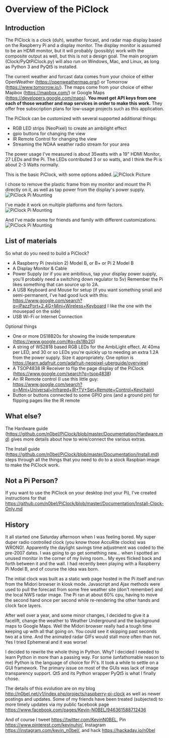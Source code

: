 # Overview of the PiClock

## Introduction

The PiClock is a clock (duh), weather forcast, and radar map display
based on the Raspberry Pi and a display monitor. The display monitor is
assumed to be an HDMI monitor, but it will probably (possibly) work with
the composite output as well, but this is not a design goal.  The main
program (Clock/PyQtPiClock.py) will also run on Windows, Mac, and Linux,
as long as Python 3 and PyQt5 is installed.

The current weather and forcast data comes from your choice of either
OpenWeather (https://openweathermap.org/) or Tomorrow (https://www.tomorrow.io/).
The maps come from your choice of either Mapbox (https://mapbox.com/) or 
Google Maps (https://developers.google.com/maps).
**You must get API keys from one each of those weather and map services in order to make
this work.** They offer free subscription plans for low-usage projects such as this application.

The PiClock can be customized with several supported additional things:
  * RGB LED strips (NeoPixel) to create an ambilight effect
  * gpio buttons for changing the view
  * IR Remote Control for changing the view
  * Streaming the NOAA weather radio stream for your area

The power usage I've measured is about 35watts with a 19" HDMI Monitor, 27 LEDs and the Pi.
The LEDs contributed 3 or so watts, and I think the Pi is about 2-3 Watts normally.

This is the basic PiClock, with some options added.
![PiClock Picture](https://raw.githubusercontent.com/n0bel/PiClock/master/Pictures/20150307_222711.jpg)

I chose to remove the plastic frame from my monitor and mount the Pi directly
on it, as well as tap power from the display's power supply.
![PiClock Pi Mounting](https://raw.githubusercontent.com/n0bel/PiClock/master/Pictures/20141222_220127.jpg)

I've made it work on multiple platforms and form factors.
![PiClock Pi Mounting](https://raw.githubusercontent.com/n0bel/PiClock/master/Pictures/20150404_165441_Fotor_Collage.jpg)

And I've made some for friends and family with different customizations.
![PiClock Pi Mounting](https://raw.githubusercontent.com/n0bel/PiClock/master/Pictures/20150326_225305_Fotor_Collage.jpg)


## List of materials

So what do you need to build a PiClock?

  * A Raspberry Pi (revision 2) Model B, or B+ or Pi 2 Model B
  * A Display Monitor & Cable
  * Power Supply (or if you are ambitious, tap your display power supply,
    you'll probably need a switching down regulator to 5v)  Remember
    the Pi likes something that can source up to 2A.
  * A USB Keyboard and Mouse for setup (if you want something small
    and semi-permanent, I've had good luck with this:
    https://www.google.com/search?q=iPazzPort+2.4G+Mini+Wireless+Keyboard
    I like the one with the mousepad on the side)
  * USB Wi-Fi or Internet Connection

Optional things

  * One or more DS18B20s for showing the inside temperature (https://www.google.com/#q=ds18b20)
  * A string of WS2818 based RGB LEDs for the AmbiLight effect.  At 40ma per LED, and 30 or so
    LEDs you're quickly up to needing an extra 1.2A from the power supply.  Size it appropriately.
    One option is https://learn.adafruit.com/adafruit-neopixel-uberguide/overview)
  * A TSOP4838 IR Receiver to flip the page display of the PiClock (https://www.google.com/search?q=tsop4838)
  * An IR Remote control (I use this little guy: https://www.google.com/search?q=Mini+Universal+Infrared+IR+TV+Set+Remote+Control+Keychain)
  * Button or buttons connected to some GPIO pins (and a ground pin) for flipping pages like the IR remote

## What else?

The Hardware guide (https://github.com/n0bel/PiClock/blob/master/Documentation/Hardware.md)
gives more details about how to wire/connect the various extras.

The Install guide (https://github.com/n0bel/PiClock/blob/master/Documentation/Install.md)
steps through all the things that you need to do to a stock Raspbian image to make the PiClock work.

## Not a Pi Person?

If you want to use the PiClock on your desktop (not your Pi), I've created instructions for that
https://github.com/n0bel/PiClock/blob/master/Documentation/Install-Clock-Only.md


## History

It all started one Saturday afternoon when I was feeling bored.  My super duper radio
controlled clock (you know those AccuRite clocks) was WRONG!.    Apparently the
daylight savings time adjustment was coded to the pre-2007 dates.   I was going
to go get something new... when I spotted an unused monitor in the corner of my
living room...  My eyes flicked back and forth between it and the wall.  I had
recently been playing with a Raspberry Pi Model B, and of course the idea was born.

The initial clock was built as a static web page hosted in the Pi itself and run from
the Midori browser in kiosk mode.  Javascript and Ajax methods were used to pull
the forecast from some free weather site (don't remember) and the local NWS radar
image.  The Pi ran at about 60% cpu, having to move the second hand once per second
while re-rendering the other hands and clock face layers.

After well over a year, and some minor changes, I decided to give it a facelift,
change the weather to Weather Underground and the background maps to Google Maps.
Well the Midori browser really had a tough time keeping up with all that going on.
You could see it skipping past seconds two at a time.  And the animated radar
GIFs would stall more often than not.  Yes I tried Ephemeral and it was worse!

I decided to rewrite the whole thing in Python.  Why?  I decided I needed to learn
Python in more than a passing way. For some (unfathomable reason to me) Python is
the language of choice for Pi's.  It took a while to settle on a GUI framework.
The primary issue on most of the GUIs was lack of image transparency support.
Qt5 and its Python wrapper PyQt5 is what I finally chose.

The details of this evolution are on my blog http://n0bel.net/v1/index.php/projects/raspberry-pi-clock
as well as newer postings and updates.   Some of my friends have been treated (subjected)
to more timely updates via my public facebook page https://www.facebook.com/pages/Kevin-N0BEL/946361588712436

And of course I tweet https://twitter.com/KevinN0BEL, Pin https://www.pinterest.com/kevinuhir/,
Instagram https://instagram.com/kevin_n0bel/, and hack https://hackaday.io/n0bel
